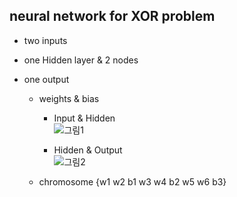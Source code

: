 ## neural network for XOR problem
	
- two inputs
- one Hidden layer & 2 nodes
- one output
	
	* weights & bias
		
		- Input & Hidden        
		        ![그림1](https://user-images.githubusercontent.com/57889531/139517361-7924e066-18cd-4524-aa40-6503e18ed550.png)    
		        
		- Hidden & Output        
			![그림2](https://user-images.githubusercontent.com/57889531/139517365-14bb89ae-f4c7-4f24-94f2-bceac6fe54e2.png)

		
	* chromosome
		{w1 w2 b1 w3 w4 b2 w5 w6 b3}
